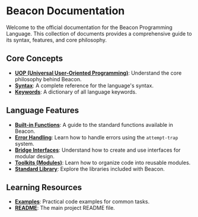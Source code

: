 # Beacon Documentation

Welcome to the official documentation for the Beacon Programming Language. This collection of documents provides a comprehensive guide to its syntax, features, and core philosophy.

## Core Concepts
- **[UOP (Universal User-Oriented Programming)](./UOP.md)**: Understand the core philosophy behind Beacon.
- **[Syntax](./Syntax.md)**: A complete reference for the language's syntax.
- **[Keywords](./Keywords.md)**: A dictionary of all language keywords.

## Language Features
- **[Built-in Functions](./builtins.md)**: A guide to the standard functions available in Beacon.
- **[Error Handling](./error.md)**: Learn how to handle errors using the `attempt-trap` system.
- **[Bridge Interfaces](./Bridge.md)**: Understand how to create and use interfaces for modular design.
- **[Toolkits (Modules)](./toolkit.md)**: Learn how to organize code into reusable modules.
- **[Standard Library](./Lib.md)**: Explore the libraries included with Beacon.

## Learning Resources
- **[Examples](./Examples.md)**: Practical code examples for common tasks.
- **[README](./README.md)**: The main project README file.
